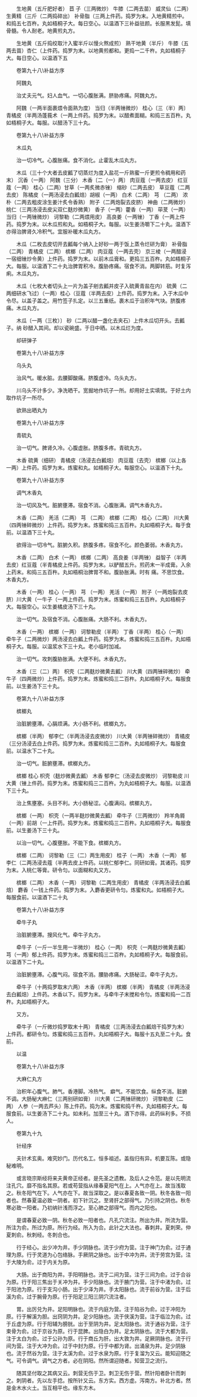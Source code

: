 <!-- { "loadSidebar": true } -->
　　生地黄（五斤肥好者） 苣 子（三两微炒） 牛膝（二两去苗） 威灵仙（二两）生黄精（三斤（二两捣碎出） 补骨脂（三两上件药。捣罗为末。入地黄精煎中。和捣五七百杵。丸如梧桐子大。每日空心。以温酒下三补益驻颜。长服黑发髭。填骨髓。令人耐老。地黄煎丸方。

　　生地黄（五斤捣绞取汁入蜜半斤以慢火熬成煎） 熟干地黄（半斤） 牛膝（五两去苗）杏仁（上件药。捣罗为末。以地黄煎都和。更捣一二千杵。丸如梧桐子大。每日空心。以温酒下五

　　卷第九十八\补益方序

　　阿魏丸

　　治丈夫元气。妇人血气。一切心腹胀满。脐胁疼痛。阿魏丸方。

　　阿魏（一两半面裹煨令面熟为度） 当归（半两锉微炒） 桂心〔三（半）两〕 青橘皮（半两汤蓬莪术（一两上件药。捣罗为末。以醋煮面糊。和捣三五百杵。丸如梧桐子大。每服。以醋汤下三十丸。

　　卷第九十八\补益方序

　　木瓜丸

　　治一切冷气。心腹胀痛。食不消化。止霍乱木瓜丸方。

　　木瓜（三十个大者去皮瓤了切蒸烂为度入盐花一斤熟蜜一斤更煎令稠用和药末） 沉香（一两） 阿魏（三分） 木香〔二（一）两〕 肉豆蔻（一两去皮） 红豆蔻（一两） 桂心（二两）甘草（一两炙微赤锉） 缩砂（二两去皮） 草豆蔻（二两去皮） 陈橘皮（一两汤浸去白瓤焙）胡椒（一两） 白术（二两） 芎 （二两） 浓朴（二两去粗皮涂生姜汁炙令香熟） 附子（二两炮裂去皮脐） 神曲（二两微炒） 桃仁（三两汤浸去皮尖双仁麸炒微黄） 香子（一两）藿香（一两） 荜茇（一两） 当归（一两锉微炒） 诃黎勒（二两煨用皮） 高良姜（一两锉） 丁香（一两上件药。捣罗为末。以木瓜煎和丸。如梧桐子大。每服。以生姜汤嚼下二十丸。温酒下亦得治脾肾久冷积气。宜服补暖木瓜丸方。

　　木瓜（二枚去皮切开去瓤每个纳入上好砂一两于饭上蒸令烂研为膏） 补骨脂（二两） 青橘皮（二两） 槟榔（二两） 肉豆蔻（一两去壳） 京三棱（一两醋浸一宿细锉炒令黄）上件药。捣罗为末。以前木瓜膏和。更捣三五百杵。丸如梧桐子大。每服。以温酒下二十丸治脾胃积冷。腹胁疼痛。宿食不消。两脚转筋。时复泻痢。木瓜丸方。

　　木瓜（七枚大者切头上一片为盖子剜去瓤并皮子入硫黄青盐在内） 硫黄（二两细研水飞过）（一两）桂心（豆蔻（半两去皮）上件药。捣罗为末。入于木瓜中令尽。以盖子盖之。用竹签子扎定。以三五重纸。裹木瓜于治积年气块。脐腹疼痛。木瓜丸方。

　　木瓜〔一两（三枚）〕 砂（二两以醋一盏化去夹石）上件木瓜切开头。去瓤子。纳 砂醋入其间。却以瓷碗盛。于日中晒。以木瓜烂为度。

　　却研弹子

　　卷第九十八\补益方序

　　乌头丸

　　治风气。暖水脏。去腰脚酸痛。脐腹虚冷。乌头丸方。

　　川乌头不计多少。净洗晒干。宽掘地作坑子一所。却用好土实填筑。于好土内取作坑子一所尽。

　　欲熟出晒丸为

　　卷第九十八\补益方序

　　青硫丸

　　治一切气。脾肾久冷。心腹虚胀。脐腹多疼。青硫丸方。

　　木香 硫黄（细研） 青橘皮（汤浸去白瓤焙） 肉豆蔻（去壳） 槟榔（以上各一两）上件药。捣罗为末。炼蜜和丸。如梧桐子大。每服空心。以温酒下十丸。

　　卷第九十八\补益方序

　　调气木香丸

　　治一切风及气。脏腑壅滞。宿食不消。心腹胀满。调气木香丸方。

　　木香（二两） 羌活（二两） 芎 （二两） 槟榔（二两） 桂心（二两） 川大黄（四两锉碎微炒）上件药。捣罗为末。炼蜜和捣三五百杵。丸如梧桐子大。每于食前。以温酒下三十丸。

　　欲得治一切冷气。脏腑久积。脐腹多疼。宿食不化。颜色萎弱。木香丸方。

　　木香（二两） 白术（一两） 槟榔（二两） 高良姜（半两锉） 益智子（半两去皮）红豆蔻（半青橘皮上件药。捣罗为末。以酽醋五升。煎药末一半成膏。入余上药末。和捣三五百杵。丸如梧桐治脾胃不和。腹胁胀满。时有 痛。不思饮食。木香丸方。

　　木香（一两） 桂心（一两） 芎 （一两） 羌活（一两） 附子（一两炮裂去皮脐）川大黄（一牛子（一两上件药。捣罗为末。炼蜜和捣三五百杵。丸如梧桐子大。每服空心。以生姜橘皮汤下三十丸。

　　治一切气。及宿食不消。心腹胀痛。大肠不利。木香丸方。

　　木香（一两） 槟榔（一两） 诃黎勒皮（半两） 丁香（半两） 桂心（一两） 牵牛子（二两微炒）两汤浸去白瓤上件药。捣罗为末。炼蜜和捣三五百杵。丸如梧桐子大。每服。以温浆水下三十丸。老小临时加减。

　　治一切气。攻刺腹胁胀满。大便不利。木香丸方。

　　木香〔三（二）两〕 枳壳（二两麸炒微黄去瓤） 川大黄（四两锉碎微炒） 牵牛子（四两微炒）上件药。捣罗为末。炼蜜和捣三二百杵。丸如梧桐子大。每服食前。以生姜汤下三十丸。

　　卷第九十八\补益方序

　　槟榔丸

　　治脏腑壅滞。心膈烦满。大小肠不利。槟榔丸方。

　　槟榔（半两） 郁李仁（半两汤浸去皮微炒） 川大黄（半两锉碎微炒） 青橘皮（三分汤浸去白上件药。捣罗为末。炼蜜和捣三二百杵。丸如梧桐子大。每服食前。以温水下二十丸。

　　治一切气。脏腑壅滞。槟榔丸方。

　　槟榔 桂心 枳壳（麸炒微黄去瓤） 木香 郁李仁（汤浸去皮微炒） 诃黎勒皮 川大黄（锉上件药。捣罗为末。炼蜜和捣三二百杵。为丸如梧桐子大。每服。以温酒下三十丸。

　　治上焦壅塞。头目不利。大小肠秘涩。心腹满闷。槟榔丸方。

　　槟榔（一两） 枳壳（一两半麸炒微黄去瓤） 牵牛子（三两微炒） 羚羊角屑（一两）前胡（一上件药。捣罗为末。炼蜜和捣三二百杵。丸如梧桐子大。每服食前。以生姜汤下三十丸。

　　以治一切气。心腹壅胀。不能下食。槟榔丸方。

　　槟榔（二两） 诃黎勒〔三（二）两生用皮〕 桂子（一两） 木香（一两） 郁李仁（二两汤浸去蔻（半两去皮上件药。以桃仁郁李仁。同研如膏。其诸药。捣罗为末。入桃仁等膏。研令匀。以面糊和丸又方。

　　槟榔（二两） 木香（一两） 诃黎勒（二两生用皮） 青橘皮（半两汤浸去白瓤焙） 麝香（一钱上件药。捣罗为末。入麝香更研令匀。炼蜜和丸。如梧桐子大。每服食前。以温酒下二十丸

　　卷第九十八\补益方序

　　牵牛子丸

　　治脏腑壅滞。搜风化气。牵牛子丸方。

　　牵牛子（一斤一半生用一半微炒） 桂心（一两） 枳壳（一两麸炒微黄去瓤） 芎（一两）郁上件药。捣罗为末。炼蜜和捣三二百杵。丸如梧桐子大。每服食前。以温酒下二十丸。

　　治脏腑壅滞。心腹气闷。宿食不消。腰胁疼痛。大肠秘涩。牵牛子丸方。

　　牵牛子（十两捣罗取末六两） 木香（半两） 槟榔（半两） 青橘皮（半两汤浸去白瓤焙）上件药。木香以下。捣罗为末。与牵牛子末搅和令匀。炼蜜和捣一二百杵。丸如梧桐子大。

　　又方。

　　牵牛子（一斤微炒捣罗取末十两） 青橘皮（三两汤浸去白瓤焙干捣罗为末）上件药。都研令匀。炼蜜和捣三五百杵。丸如梧桐子大。每服十五丸至二十丸。食前。

　　以温

　　卷第九十八\补益方序

　　大麻仁丸方

　　治积年心腹气。肺气。香港脚。冷热气。 癖气。不能饮食。纵食不消。脏腑不调。大肠秘大麻仁（三两别研如膏） 川大黄（二两锉研微炒） 诃黎勒皮（二两） 人参（一两去芦头）陈上件药。捣为末。炼蜜和捣千杵。丸如梧桐子大。每服食前。以生姜汤下二十丸。如未利。加至三十丸。酒下亦得。此药纵利多。不损人。

　　卷第九十九

　　针经序

　　夫针术玄奥。难究妙门。历代名工。恒多祖述。盖指归有异。机要互陈。或隐秘难明。

　　或言晓宗斯经将来夫黄帝正经者。是先圣之遗教。及后人之令范。是以先明流注孔穴。靡不指名其原。若或苟营指从缘春夏阳气在上。人气亦在上。故当浅取之。秋冬阳气在下。人气亦在下。故当深取之。是以春夏各致一阴。秋冬各致一阳者也。然春夏温必致一阴者。初下针沉之。至肾肝之部得气。乃引持之阴也。秋冬寒必致一阳者。乃初纳针浅而浮之。至心肺之部得气。而内之阳也。

　　是谓春夏必致一阴。秋冬必致一阳者也。凡孔穴流注。所出为井。所流为营。所注为俞。所过为原。所行为经。所入为合。此针之大法也。春刺井。夏刺荣。仲夏刺俞。秋刺经。冬刺合也。

　　行于经心。出少冲为井。手少阴脉也。流于少府为营。注于神门为俞。过于通理为原。行于灵道为心包络脉。手厥阴之脉也。出于中冲为井。流于劳宫为营。注于大陵为俞。过于内关为原。

　　大肠。出于商阳为井。手阳明脉也。流于二间为营。注于三间为俞。过于合谷为原。行于阳三焦出于关冲为井。手少阳脉也。流于腋门为营。注于中渚为俞。过于阳池为原。行于支沟小肠。出于少泽为井。手太阳脉也。流于前谷为营。注于后溪为俞。过于腕骨为原。行于阳足三阳三阴穴流注者。

　　胃。出厉兑为井。足阳明脉也。流于内庭为营。注于陷谷为俞。过于冲阳为原。行于解溪为胆。出窍阴为井。足少阳脉也。流于侠溪为营。注于临泣为俞。过于丘虚为原。行于阳辅为膀胱。出于至阴为井。足太阳脉也。流于通谷为营。注于束骨为俞。过于京谷为原。行于昆脾。出隐白为井。足太阴脉也。流于大都为营。注于太白为俞。过于公孙为原。行于商丘为肝。出大敦为井。足厥阴脉也。流于行间为营。注于大冲为俞。过于中封为原。行于中都为肾。出涌泉为井。足少阴脉也。流于然谷为营。注于太溪为俞。过于水泉为原。行于复溜为又云。能知迎随之气。可令调气。调气之方者。必在阴阳。然所谓迎随者。知营卫之流行。

　　随其坚付取之其病又云。刺营无伤于卫。刺卫无伤于营。然针阳者卧针而刺之。刺阴者。先以左手捻。按所针又云。东方实。西方虚。泻南方。补北方者。然是金木水火土。当互相平也。缘东方木。

